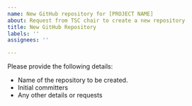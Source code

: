 ```yaml
---
name: New GitHub repository for [PROJECT NAME]
about: Request from TSC chair to create a new repository
title: New GitHub Repository
labels: ''
assignees: ''

---
```


Please provide the following details:

- Name of the repository to be created.
- Initial committers
- Any other details or requests
